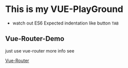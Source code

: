 # This is my VUE-PlayGround

- watch out ES6 Expected indentation like button `TAB`

## Vue-Router-Demo

just use vue-router more info see

[Vue-Router](/Vue2-Router-Demo/README.md)